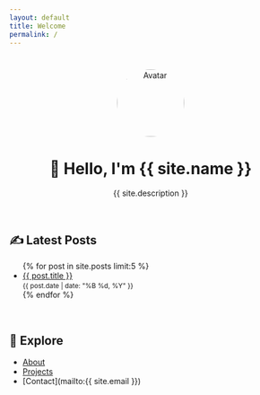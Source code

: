 ```yaml
---
layout: default
title: Welcome
permalink: /
---
```


<div style="text-align: center; margin-top: 40px;">
  <img src="{{ site.avatar }}" alt="Avatar" style="border-radius: 50%; width: 120px;" />
  <h1>👋 Hello, I'm {{ site.name }}</h1>
  <p>{{ site.description }}</p>
</div>

<br />

## ✍️ Latest Posts

<ul>
  {% for post in site.posts limit:5 %}
    <li>
      <a href="{{ post.url }}">{{ post.title }}</a><br />
      <small>{{ post.date | date: "%B %d, %Y" }}</small>
    </li>
  {% endfor %}
</ul>

<br />

## 🔗 Explore

- [About](/about/)
- [Projects](/projects/)  
- [Contact](mailto:{{ site.email }})

